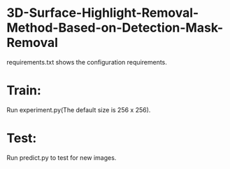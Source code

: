 # 3D-Surface-Highlight-Removal-Method-Based-on-Detection-Mask-Removal
requirements.txt shows the configuration requirements.

# Train:
Run experiment.py(The default size is 256 x 256).

# Test:
Run predict.py to test for new images.
